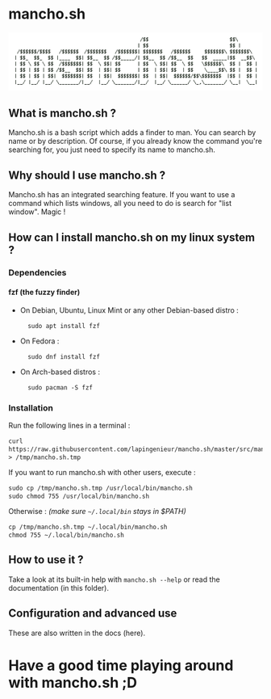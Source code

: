 # mancho.sh

![mancho.sh-logo2](mancho_logo2.png)

## What is mancho.sh ?

Mancho.sh is a bash script which adds a finder to man. You can search by name or by description. Of course, if you already know the command you're searching for, you just need to specify its name to mancho.sh.

## Why should I use mancho.sh ?

Mancho.sh has an integrated searching feature. If you want to use a command which lists windows, all you need to do is search for "list window". Magic !

## How can I install mancho.sh on my linux system ?

### Dependencies

#### fzf (the fuzzy finder)

* On Debian, Ubuntu, Linux Mint or any other Debian-based distro :

        sudo apt install fzf

* On Fedora :

        sudo dnf install fzf

* On Arch-based distros :

        sudo pacman -S fzf

### Installation

Run the following lines in a terminal :

	curl https://raw.githubusercontent.com/lapingenieur/mancho.sh/master/src/mancho.sh > /tmp/mancho.sh.tmp

If you want to run mancho.sh with other users, execute :

	sudo cp /tmp/mancho.sh.tmp /usr/local/bin/mancho.sh
	sudo chmod 755 /usr/local/bin/mancho.sh

Otherwise : *(make sure `~/.local/bin` stays in $PATH)*

	cp /tmp/mancho.sh.tmp ~/.local/bin/mancho.sh
	chmod 755 ~/.local/bin/mancho.sh

## How to use it ?

Take a look at its built-in help with `mancho.sh --help` or read the documentation (in this folder).

## Configuration and advanced use

These are also written in the docs (here).

# Have a good time playing around with mancho.sh ;D
